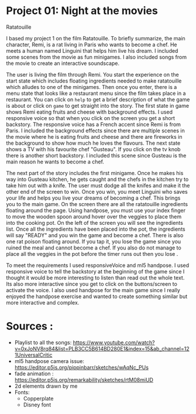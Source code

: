 # Project 01: Night at the movies
Ratatouille

I based my project 1 on the film Ratatouille. To briefly summarize, the main character, Remi, is a rat living in Paris who wants to become a chef. He meets a human named Linguini that helps him live his dream. I included some scenes from the movie as fun minigames. I also included songs from the movie to create an interactive soundscape.

The user is living the film through Remi. You start the experience on the start state which includes floating ingredients needed to make ratatouille which alludes to one of the minigames. Then once you enter, there is a menu state that looks like a restaurant menu since the film takes place in a restaurant. You can click on `help` to get a brief description of what the game is about or click on `game` to get straight into the story. The first state in game shows Remi eating fruits and cheese with background effects. I used responsive voice so that when you click on the screen you get a short backstory. The responsive voice has a French accent since Remi is from Paris. I included the background effects since there are multiple scenes in the movie where he is eating fruits and cheese and there are fireworks in the background to show how much he loves the flavours. The next state shows a TV with his favourite chef "Gusteau". If you click on the tv knob there is another short backstory. I included this scene since Gusteau is the main reason he wants to become a chef.

The next part of the story includes the first minigame. Once he makes his way into Gusteau kitchen, he gets caught and the chefs in the kitchen try to take him out with a knife. The user must dodge all the knifes and make it the other end of the screen to win. Once you win, you meet Linguini who saves your life and helps you live your dreams of becoming a chef. This brings you to the main game. On the screen there are all the ratatouille ingredients floating around the page. Using handpose, you must use your index finger to move the wooden spoon around hover over the veggies to place them into the cooking pot. On the left of the screen you will see the ingredients list. Once all the ingredients have been placed into the pot, the ingredients will say "READY" and you win the game and become a chef. There is also one rat poison floating around. If you tap it, you lose the game since you ruined the meal and cannot become a chef. If you also do not manage to place all the veggies in the pot before the timer runs out then you lose .

To meet the requirements I used responsiveVoice and ml5 handpose. I used responsive voice to tell the backstory at the beginning of the game since I thought it would be more interesting to listen than read out the whole text. Its also more interactive since you get to click on the buttons/screen to activate the voice. I also used handpose for the main game since I really enjoyed the handpose exercise and wanted to create something similar but more interactive and complex.

Sources :
========
-  Playlist to all the songs: https://www.youtube.com/watch?v=0xJoNV8rq84&list=PLB3CC5B614BD280E1&index=15&ab_channel=121UniversalCritic
- ml5 handpose camera issue: https://editor.p5js.org/pippinbarr/sketches/wAqNc_PUs
- fade animation : https://editor.p5js.org/remarkability/sketches/rtM08miUD
- 2d elements drawn by me
- Fonts:
    - Copperplate
    - Disney font
